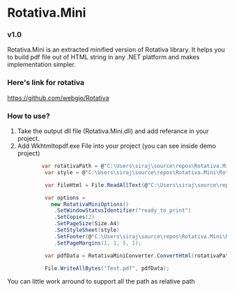 # Rotativa.Mini 
### v1.0

Rotativa.Mini is an extracted minified version of Rotativa library. It helps you to build pdf file out of HTML string in any .NET platform and makes implementation simpler.

### Here's link for rotativa 
https://github.com/webgio/Rotativa


### How to use?
1. Take the output dll file (Rotativa.Mini.dll) and add referance in your project.
2. Add Wkhtmltopdf.exe File into your project (you can see inside demo project)

```C#
           var rotativaPath = @"C:\Users\siraj\source\repos\Rotativa.Mini\Rotativa.Mini.Demo\Rotativa";
            var style = @"C:\Users\siraj\source\repos\Rotativa.Mini\Rotativa.Mini.Demo\Stylesheet1.css";

            var fileHtml = File.ReadAllText(@"C:\Users\siraj\source\repos\Rotativa.Mini\Rotativa.Mini.Demo\dddd.html");

            var options =
              new RotativaMiniOptions()
               .SetWindowStatusIdentifier("ready_to_print")
               .SetCopies(2)
               .SetPageSize(Size.A4)
               .SetStyleSheet(style)
               .SetFooter(@"C:\Users\siraj\source\repos\Rotativa.Mini\Rotativa.Mini.Demo\ddFooter.html")
               .SetPageMargins(1, 1, 5, 1);

            var pdfData = RotativaMiniConverter.ConvertHtml(rotativaPath, options, fileHtml);

            File.WriteAllBytes("Test.pdf", pdfData);
```


You can little work arround to support all the path as relative path
